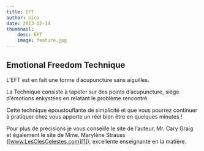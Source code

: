 ```yaml
---
title: EFT
author: nico
date: 2013-12-14
thumbnail:
    desc: EFT
    image: feature.jpg
---
```


## Emotional Freedom Technique

L’EFT est en fait une forme d’acupuncture sans aiguilles.

La Technique consiste à tapoter sur des points d’acupuncture, siège d’émotions enkystées en relatant le problème rencontré.

Cette technique époustouflante de simplicité et que vous pourrez continuer à pratiquer chez vous apporte un réel bien être en quelques minutes !

Pour plus de précisions je vous conseille le site de l’auteur, Mr. Cary Graig et également le site de Mme. Marylène Strauss ([www.LesClesCelestes.com][1]), excellente enseignante en la matière.

 [1]: http://www.lesclescelestes.com/
